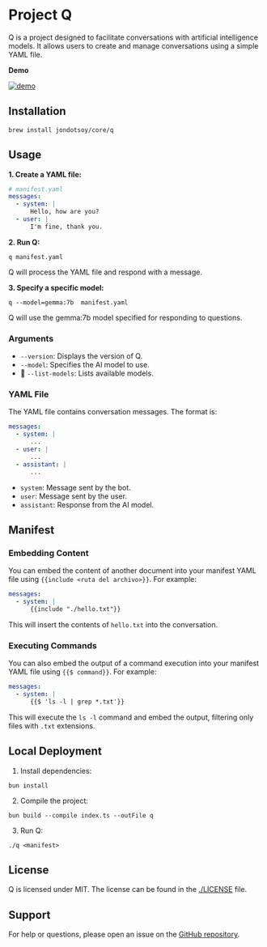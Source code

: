 # Project Q

Q is a project designed to facilitate conversations with artificial intelligence models. It allows users to create and manage conversations using a simple YAML file.

**Demo**

[![demo](<screen_recording_2024-06-27_2.03.20 PM.jpg>)](https://youtu.be/4lEQjqxf6gU)

## Installation

```
brew install jondotsoy/core/q
```

## Usage

**1. Create a YAML file:**

```yaml
# manifest.yaml
messages:
  - system: |
      Hello, how are you?
  - user: |
      I'm fine, thank you.
```

**2. Run Q:**

```
q manifest.yaml
```

Q will process the YAML file and respond with a message.

**3. Specify a specific model:**

```
q --model=gemma:7b  manifest.yaml
```

Q will use the gemma:7b model specified for responding to questions.

### Arguments

- `--version`: Displays the version of Q.
- `--model`: Specifies the AI model to use.
- 🚧 `--list-models`: Lists available models.

### YAML File

The YAML file contains conversation messages. The format is:

```yaml
messages:
  - system: |
      ...
  - user: |
      ...
  - assistant: |
      ...
```

- `system`: Message sent by the bot.
- `user`: Message sent by the user.
- `assistant`: Response from the AI model.

## Manifest

### Embedding Content

You can embed the content of another document into your manifest YAML file using `{{include <ruta del archivo>}}`. For example:

```yaml
messages:
  - system: |
      {{include "./hello.txt"}}
```

This will insert the contents of `hello.txt` into the conversation.

### Executing Commands

You can also embed the output of a command execution into your manifest YAML file using `{{$ command}}`. For example:

```yaml
messages:
  - system: |
      {{$ 'ls -l | grep *.txt'}}
```

This will execute the `ls -l` command and embed the output, filtering only files with `.txt` extensions.

## Local Deployment

1. Install dependencies:

```
bun install
```

2. Compile the project:

```
bun build --compile index.ts --outFile q
```

3. Run Q:

```
./q <manifest>
```

## License

Q is licensed under MIT. The license can be found in the [./LICENSE](./LICENSE) file.

## Support

For help or questions, please open an issue on the [GitHub repository](https://github.com/JonDotsoy/q-project/issues/new).
